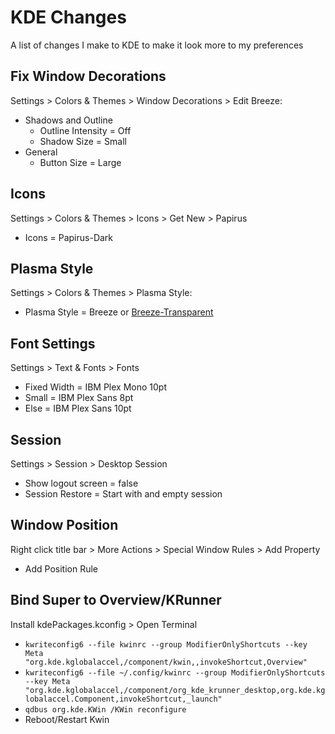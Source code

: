# KDE Changes

A list of changes I make to KDE to make it look more to my preferences

## Fix Window Decorations

Settings > Colors & Themes > Window Decorations > Edit Breeze:

* Shadows and Outline
  * Outline Intensity = Off
  * Shadow Size = Small
* General
  * Button Size = Large

## Icons

Settings > Colors & Themes > Icons > Get New > Papirus

* Icons = Papirus-Dark

## Plasma Style

Settings > Colors & Themes > Plasma Style:

* Plasma Style = Breeze or [Breeze-Transparent](https://github.com/Gumbachi/Breeze-Transparent)

## Font Settings

Settings > Text & Fonts > Fonts

* Fixed Width = IBM Plex Mono 10pt
* Small = IBM Plex Sans 8pt
* Else = IBM Plex Sans 10pt

## Session

Settings > Session > Desktop Session

* Show logout screen = false
* Session Restore = Start with and empty session

## Window Position

Right click title bar > More Actions > Special Window Rules > Add Property

* Add Position Rule

## Bind Super to Overview/KRunner

Install kdePackages.kconfig > Open Terminal

* `kwriteconfig6 --file kwinrc --group ModifierOnlyShortcuts --key Meta "org.kde.kglobalaccel,/component/kwin,,invokeShortcut,Overview"`
* `kwriteconfig6 --file ~/.config/kwinrc --group ModifierOnlyShortcuts --key Meta "org.kde.kglobalaccel,/component/org_kde_krunner_desktop,org.kde.kglobalaccel.Component,invokeShortcut,_launch"`
* `qdbus org.kde.KWin /KWin reconfigure`
* Reboot/Restart Kwin
